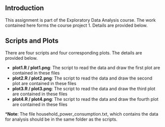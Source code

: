 ## Introduction

This assignment is part of the Exploratory Data Analysis course. The work contained here forms the course project 1. Details are provided below.

## Scripts and Plots

There are four scripts and four corresponding plots. The details are provided below.


* <b>plot1.R / plot1.png</b>: The script to read the data and draw the first plot are contained in these files
* <b>plot2.R / plot2.png</b>: The script to read the data and draw the second plot are contained in these files
* <b>plot3.R / plot3.png</b>: The script to read the data and draw the third plot are contained in these files
* <b>plot4.R / plot4.png</b>: The script to read the data and draw the fourth plot are contained in these files

*<b>Note</b>: The file household_power_consumption.txt, which contains the data for analysis should be in the same folder as the scripts.